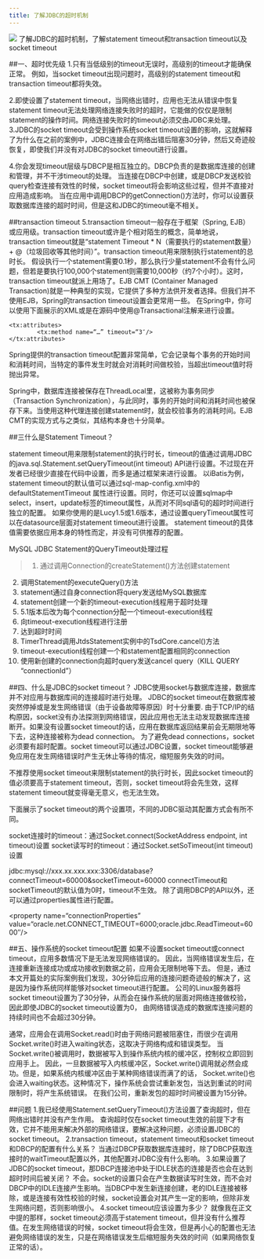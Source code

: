 ```yaml
---
title: 了解JDBC的超时机制
---
```

![](/images/jdbc_timeout.jpg "")
了解JDBC的超时机制，了解statement timeout和transaction timeout以及socket timeout
<!--more-->
##一、超时优先级
1.只有当低级别的timeout无误时，高级别的timeout才能确保正常。
例如，当socket timeout出现问题时，高级别的statement timeout和transaction timeout都将失效。

2.即使设置了statement timeout，当网络出错时，应用也无法从错误中恢复
statement timeout无法处理网络连接失败时的超时，它能做的仅仅是限制statement的操作时间。网络连接失败时的timeout必须交由JDBC来处理。
3.JDBC的socket timeout会受到操作系统socket timeout设置的影响，这就解释了为什么在之前的案例中，JDBC连接会在网络出错后阻塞30分钟，然后又奇迹般恢复，即使我们并没有对JDBC的socket timeout进行设置。

4.你会发现timeout层级与DBCP是相互独立的。DBCP负责的是数据库连接的创建和管理，并不干涉timeout的处理。
当连接在DBCP中创建，或是DBCP发送校验query检查连接有效性的时候，socket timeout将会影响这些过程，但并不直接对应用造成影响。
当在应用中调用DBCP的getConnection()方法时，你可以设置获取数据库连接的超时时间，但是这和JDBC的timeout毫不相关。

##transaction timeout
5.transaction timeout一般存在于框架（Spring, EJB）或应用级。transaction timeout或许是个相对陌生的概念，简单地说，transaction timeout就是“statement Timeout * N（需要执行的statement数量） + @（垃圾回收等其他时间）”。transaction timeout用来限制执行statement的总时长。
假设执行一个statement需要0.1秒，那么执行少量statement不会有什么问题，但若是要执行100,000个statement则需要10,000秒（约7个小时）。这时，transaction timeout就派上用场了。EJB CMT (Container Managed Transaction)就是一种典型的实现，它提供了多种方法供开发者选择。但我们并不使用EJB，Spring的transaction timeout设置会更常用一些。
在Spring中，你可以使用下面展示的XML或是在源码中使用@Transactional注解来进行设置。
```
<tx:attributes>
        <tx:method name=“…” timeout=“3″/>
</tx:attributes>
```
Spring提供的transaction timeout配置非常简单，它会记录每个事务的开始时间和消耗时间，当特定的事件发生时就会对消耗时间做校验，当超出timeout值时将抛出异常。

Spring中，数据库连接被保存在ThreadLocal里，这被称为事务同步（Transaction Synchronization），与此同时，事务的开始时间和消耗时间也被保存下来。当使用这种代理连接创建statement时，就会校验事务的消耗时间。EJB CMT的实现方式与之类似，其结构本身也十分简单。

##三什么是Statement Timeout？

statement timeout用来限制statement的执行时长，timeout的值通过调用JDBC的java.sql.Statement.setQueryTimeout(int timeout) API进行设置。不过现在开发者已经很少直接在代码中设置，而多是通过框架来进行设置。
以iBatis为例，statement timeout的默认值可以通过sql-map-config.xml中的defaultStatementTimeout 属性进行设置。同时，你还可以设置sqlmap中select，insert，update标签的timeout属性，从而对不同sql语句的超时时间进行独立的配置。
如果你使用的是Lucy1.5或1.6版本，通过设置queryTimeout属性可以在datasource层面对statement timeout进行设置。
statement timeout的具体值需要依据应用本身的特性而定，并没有可供推荐的配置。

MySQL JDBC Statement的QueryTimeout处理过程

>1. 通过调用Connection的createStatement()方法创建statement
2. 调用Statement的executeQuery()方法
3. statement通过自身connection将query发送给MySQL数据库
4. statement创建一个新的timeout-execution线程用于超时处理
5. 5.1版本后改为每个connection分配一个timeout-execution线程
6. 向timeout-execution线程进行注册
7. 达到超时时间
6. TimerThread调用JtdsStatement实例中的TsdCore.cancel()方法
7. timeout-execution线程创建一个和statement配置相同的connection
8. 使用新创建的connection向超时query发送cancel query（KILL QUERY “connectionId”）


##四、什么是JDBC的socket timeout？
JDBC使用socket与数据库连接，数据库并不对应用与数据库间的连接超时进行处理。
JDBC的socket timeout在数据库被突然停掉或是发生网络错误（由于设备故障等原因）时十分重要.
由于TCP/IP的结构原因，socket没有办法探测到网络错误，因此应用也无法主动发现数据库连接断开。如果没有设置socket timeout的话，应用在数据库返回结果前会无期限地等下去，这种连接被称为dead connection。
为了避免dead connections，socket必须要有超时配置。socket timeout可以通过JDBC设置，socket timeout能够避免应用在发生网络错误时产生无休止等待的情况，缩短服务失效的时间。

不推荐使用socket timeout来限制statement的执行时长，因此socket timeout的值必须要高于statement timeout，否则，socket timeout将会先生效，这样statement timeout就变得毫无意义，也无法生效。


下面展示了socket timeout的两个设置项，不同的JDBC驱动其配置方式会有所不同。

socket连接时的timeout：通过Socket.connect(SocketAddress endpoint, int timeout)设置
socket读写时的timeout：通过Socket.setSoTimeout(int timeout)设置

jdbc:mysql://xxx.xx.xxx.xxx:3306/database?connectTimeout=60000&socketTimeout=60000
connectTimeout和socketTimeout的默认值为0时，timeout不生效。
除了调用DBCP的API以外，还可以通过properties属性进行配置。

<property name=“connectionProperties” value=“oracle.net.CONNECT_TIMEOUT=6000;oracle.jdbc.ReadTimeout=6000″/>

##五、操作系统的socket timeout配置
如果不设置socket timeout或connect timeout，应用多数情况下是无法发现网络错误的。
因此，当网络错误发生后，在连接重新连接成功或成功接收到数据之前，应用会无限制地等下去。
但是，通过本文开篇处的实际案例我们发现，30分钟后应用的连接问题奇迹般的解决了，这是因为操作系统同样能够对socket timeout进行配置。
公司的Linux服务器将socket timeout设置为了30分钟，从而会在操作系统的层面对网络连接做校验，因此即使JDBC的socket timeout设置为0，
由网络错误造成的数据库连接问题的持续时间也不会超过30分钟。

通常，应用会在调用Socket.read()时由于网络问题被阻塞住，而很少在调用Socket.write()时进入waiting状态，这取决于网络构成和错误类型。
当Socket.write()被调用时，数据被写入到操作系统内核的缓冲区，控制权立即回到应用手上。
因此，一旦数据被写入内核缓冲区，Socket.write()调用就必然会成功。但是，如果系统内核缓冲区由于某种网络错误而满了的话，
Socket.write()也会进入waiting状态。这种情况下，操作系统会尝试重新发包，当达到重试的时间限制时，将产生系统错误。
在我们公司，重新发包的超时时间被设置为15分钟。

##问题
1.我已经使用Statement.setQueryTimeout()方法设置了查询超时，但在网络出错时并没有产生作用。
    查询超时仅在socket timeout生效的前提下才有效，它并不能用来解决外部的网络错误，要解决这种问题，必须设置JDBC的socket timeout。
2.transaction timeout，statement timeout和socket timeout和DBCP的配置有什么关系？
    当通过DBCP获取数据库连接时，除了DBCP获取连接时的waitTimeout配置以外，其他配置对JDBC没有什么影响。
3.如果设置了JDBC的socket timeout，那DBCP连接池中处于IDLE状态的连接是否也会在达到超时时间后被关闭？
    不会。socket的设置只会在产生数据读写时生效，而不会对DBCP中的IDLE连接产生影响。当DBCP中发生新连接创建，老的IDLE连接被移除，或是连接有效性校验的时候，socket设置会对其产生一定的影响，但除非发生网络问题，否则影响很小。
4.socket timeout应该设置为多少？
    就像我在正文中提的那样，socket timeout必须高于statement timeout，但并没有什么推荐值。在发生网络错误的时候，socket timeout将会生效，但是再小心的配置也无法避免网络错误的发生，只是在网络错误发生后缩短服务失效的时间（如果网络恢复正常的话）。